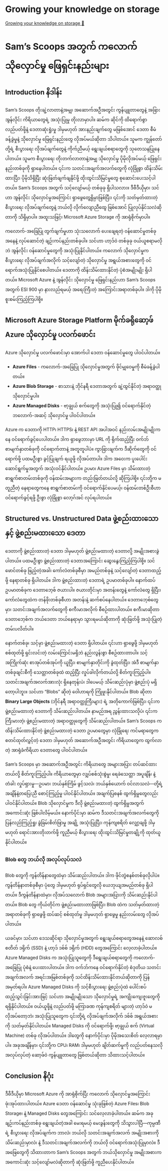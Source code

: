 # Growing your knowledge on storage

[Growing your knowledge on storage 🔗](https://www.coursera.org/learn/introduction-to-computers-and-operating-systems-and-security/lecture/2KGbg/growing-your-knowledge-on-storage)

# Sam’s Scoops အတွက် ကလောက် သိုလှောင်မှု ဖြေရှင်းနည်းများ

## Introduction နိဒါန်း

Sam’s Scoops တိုးချဲ့လာတာနဲ့အမျှ၊ အဆောက်အဦအတွင်း ကွန်ပျူတာတွေနဲ့ အခြားအွန်လိုင်း ကိရိယာတွေရဲ့ အသုံးပြုမှု တိုးလာမှာပါ။ ဆမ်က ဆိုင်ကို ထိရောက်စွာ လည်ပတ်ဖို့နဲ့ ဒေတာဆုံးရှုံးမှု ဒါမှမဟုတ် အားနည်းချက်တွေ မဖြစ်အောင် ဒေတာ စီမံခန့်ခွဲမှုနဲ့ သိုလှောင်မှု ဖြေရှင်းနည်းတွေ လိုအပ်မယ်ဆိုတာ သိပါတယ်။ သူမက ကျွန်တော်တို့ရဲ့ စီးပွားရေး လိုအပ်ချက်တွေနဲ့ ကိုက်ညီမယ့် ရွေးချယ်စရာတွေကို သုတေသနပြုနေပါတယ်။ သူမက စီးပွားရေး တိုးတက်လာတာနဲ့အမျှ သိုလှောင်မှု ပိုမိုလိုအပ်မယ့် ဖြေရှင်းနည်းတစ်ခုကို ရှာနေပါတယ်။ ၎င်းက သတင်းအချက်အလက်တွေကို လုံခြုံစွာ ထိန်းသိမ်းထားပြီး၊ ပိုမိုသိရှိပြီး ဆုံးဖြတ်ချက်ချနိုင်ဖို့ ထိုးထွင်းသိမြင်မှုတွေ စုဆောင်းပေးသင့်ပါတယ်။ Sam’s Scoops အတွက် သင့်လျော်မယ့် တစ်ခုခု ရှိပါသလား။ ဒီဗီဒီယိုမှာ၊ သင်ဟာ အွန်လိုင်း သိုလှောင်မှုအကြောင်း ရှာဖွေတွေ့ရှိမှာဖြစ်ပြီး၊ ၎င်းကို သတ်မှတ်ထားတဲ့ စီးပွားရေး လိုအပ်ချက်တွေနဲ့ ဘယ်လို လိုက်လျောညီထွေ ဖြစ်အောင် ပြုလုပ်နိုင်သလဲဆိုတာကို သိရှိမှာပါ။ အထူးသဖြင့်၊ Microsoft Azure Storage ကို အာရုံစိုက်မှာပါ။

ကလောက်-အခြေပြု တွက်ချက်မှုဟာ သုံးသလောက် ပေးချေရတဲ့ ဝန်ဆောင်မှုတစ်ခုအနေနဲ့ လုပ်ဆောင်တဲ့ ချဉ်းကပ်နည်းတစ်ခုပါ။ သင်ဟာ ဟာ့ဒ်ဝဲ တစ်ခုခု ဝယ်ယူစရာမလိုဘဲ အွန်လိုင်း ဝန်ဆောင်မှုတွေကို အသုံးပြုနိုင်ပါတယ်။ ကလောက် သိုလှောင်မှုက စီးပွားရေး လိုအပ်ချက်အလိုက် သင့်လျော်တဲ့ သိုလှောင်မှု အရွယ်အစားတွေကို ဝင်ရောက်အသုံးပြုနိုင်စေပါတယ်။ ဒေတာကို ထိန်းသိမ်းထားနိုင်တဲ့ ပုံစံအမျိုးမျိုး ရှိပါတယ်။ Microsoft Azure နဲ့ အွန်လိုင်း သိုလှောင်မှု ဖြေရှင်းနည်းဟာ Sam’s Scoops အတွက် ESI 900 မှာ နားလည်ရမယ့် အရေးကြီးတဲ့ အကြောင်းအရာတစ်ခုပါ။ ဒါကို ပိုမိုစူးစမ်းကြည့်ကြပါစို့။

## Microsoft Azure Storage Platform မိုက်ခရိုဆော့ဖ် Azure သိုလှောင်မှု ပလက်ဖောင်း

Azure သိုလှောင်မှု ပလက်ဖောင်းမှာ အောက်ပါ ဒေတာ ဝန်ဆောင်မှုတွေ ပါဝင်ပါတယ်။

- **Azure Files** - ကလောက်-အခြေပြု သိုလှောင်မှုအတွက် ဖိုင်မျှဝေမှုကို စီမံခန့်ခွဲပါတယ်။
- **Azure Blob Storage** - စာသားနဲ့ ဘိုင်နရီ ဒေတာအတွက် ချဲ့ထွင်နိုင်တဲ့ အရာဝတ္ထု သိုလှောင်မှုပါ။
- **Azure Managed Disks** - ဗာ့ချွယ် စက်တွေကို အသုံးပြု၍ ဝင်ရောက်နိုင်တဲ့ ဘလောက်-အဆင့် သိုလှောင်မှု ပါဝင်ပါတယ်။

Azure က ဒေတာကို HTTP၊ HTTPS၊ နဲ့ REST API အပါအဝင် နည်းလမ်းအမျိုးမျိုးကနေ ဝင်ရောက်ခွင့်ပေးပါတယ်။ ဒါက ရှာဖွေဘားမှာ URL ကို ရိုက်ထည့်ပြီး ဝက်ဘ်စာမျက်နှာတစ်ခုကို ဝင်ရောက်တာနဲ့ အတူတူပါပဲ။ ကွာခြားချက်က ဒီဆိုက်တွေကို ဝင်ရောက်ဖို့ ပထမဦးစွာ ခွင့်ပြုချက် ရယူဖို့ လိုအပ်တာပါ။ ဒါက အဝေးက ပူးပေါင်းဆောင်ရွက်မှုအတွက် အသုံးဝင်နိုင်ပါတယ်။ ဥပမာ၊ Azure Files မှာ သိမ်းထားတဲ့ စာရွက်စာတမ်းတစ်ခုကို ဝန်ထမ်းအများက တည်းဖြတ်တယ်လို့ ဆိုကြပါစို့။ ၎င်းတို့က မတူညီတဲ့ နေရာတွေကနေ စာရွက်စာတမ်းကို ဝင်ရောက်နိုင်ပေမယ့်၊ ဝန်ထမ်းတစ်ဦးစီဟာ ဝင်ရောက်ခွင့်ရဖို့ ဦးစွာ လုံခြုံစွာ လော့ဂ်အင် လုပ်ရပါတယ်။

## Structured vs. Unstructured Data ဖွဲ့စည်းထားသော နှင့် ဖွဲ့စည်းမထားသော ဒေတာ

ဒေတာကို ဖွဲ့စည်းထားတဲ့ ဒေတာ ဒါမှမဟုတ် ဖွဲ့စည်းမထားတဲ့ ဒေတာလို့ အမျိုးအစားခွဲပါတယ်။ ပထမဦးစွာ ဖွဲ့စည်းထားတဲ့ ဒေတာအကြောင်း ဆွေးနွေးကြည့်ကြပါစို့။ သင်ဖောင်တစ်ခု ဖြည့်တဲ့အခါ၊ ကော်လံတစ်ခုစီမှာ အမည်တစ်ခုနဲ့ သင့်လျော်တဲ့ ဒေတာထည့်ဖို့ နေရာတစ်ခု ရှိပါတယ်။ ဒါက ဖွဲ့စည်းထားတဲ့ ဒေတာရဲ့ ဥပမာတစ်ခုပါ။ နောက်ထပ် ဥပမာတစ်ခုက ဒေတာဘေ့စ် ဇယားပါ။ ဇယားတိုင်းမှာ အတန်းတွေနဲ့ ကော်လံတွေ ရှိပြီး၊ ကော်လံတွေထဲက တန်ဖိုးတစ်ခုစီဟာ အတန်းနဲ့ ဆက်စပ်နေပါတယ်။ ဒေတာဘေ့စ်တွေမှာ၊ သတင်းအချက်အလက်တွေကို စကီးမာအလိုက် စီစဉ်ထားပါတယ်။ စကီးမာဆိုတာ ဒေတာဘေ့စ်က ဘယ်ဒေတာ ဘယ်နေရာမှာ သွားရမယ်ဆိုတာကို ဆုံးဖြတ်ဖို့ အသုံးပြုတဲ့ တမ်းပလိတ်ပါ။

နောက်တစ်ခု၊ သင့်မှာ ဖွဲ့စည်းမထားတဲ့ ဒေတာ ရှိပါတယ်။ ၎င်းဟာ ရှာဖွေဖို့ ဒါမှမဟုတ် စစ်ထုတ်ဖို့ ရှင်းလင်းတဲ့ လမ်းကြောင်းမရှိဘဲ နည်းလွန်းစွာ စီစဉ်ထားတာပါ။ သင့်အကြိုက်ဆုံး စာအုပ်တစ်အုပ်ကို ယူပြီး၊ စာမျက်နှာတိုင်းကို ခွဲထုတ်ပြီး၊ အဲဒီ စာမျက်နှာတစ်ခုချင်းစီကို သေတ္တာတစ်ခုထဲ ထည့်ပြီး လှုပ်ခါလိုက်တယ်လို့ စိတ်ကူးကြည့်ပါ။ သတင်းအချက်အလက်အားလုံး ရှိနေတုန်းပဲ၊ ဒါပေမယ့် သိမ်းဆည်းပုံမှာ ဖွဲ့စည်းပုံ မရှိတော့ပါဘူး။ သင်ဟာ “Blobs” ဆိုတဲ့ ဝေါဟာရကို ကြုံဖူးနိုင်ပါတယ်။ Blob ဆိုတာ **Binary Large Objects** (ဘိုင်နရီ အရာဝတ္ထုကြီးများ) ရဲ့ အတိုကောက်ဖြစ်ပြီး၊ ၎င်းက ဖွဲ့စည်းမထားတဲ့ ဒေတာကို သိမ်းဆည်းပါတယ်။ နာမည်အရ ညွှန်းထားသလိုပဲ၊ ၎င်းက ကြီးမားတဲ့၊ ဖွဲ့စည်းမထားတဲ့ အရာဝတ္ထုတွေကို သိမ်းဆည်းပါတယ်။ Sam’s Scoops က ထိန်းသိမ်းထားနိုင်တဲ့ ဖွဲ့စည်းမထားတဲ့ ဒေတာ ဥပမာတွေမှာ လုံခြုံရေး ကင်မရာတွေက စတင်ထုတ်လွှင့်တဲ့ ဒေတာ ဒါမှမဟုတ် အဆောက်အဦအတွင်း ကိရိယာတွေက ထွက်လာတဲ့ အာရုံခံကိရိယာ ဒေတာတွေ ပါဝင်ပါတယ်။

Sam’s Scoops မှာ အဆောက်အဦအတွင်း ကိရိယာတွေ အများအပြား တပ်ဆင်ထားတယ်လို့ စိတ်ကူးကြည့်ပါ။ ကိရိယာတွေမှာ လျှပ်စစ်သုံးစွဲမှု၊ ရေခဲသေတ္တာ အပူချိန်၊ နဲ့ တံခါး လှုပ်ရှားမှု—ဥပမာ၊ ဘယ်နှစ်ကြိမ် ဖွင့်သလဲ၊ ဘယ်နှစ်ယောက် ဝင်လာသလဲ—တို့ရဲ့ အချိန်နဲ့တပြေးညီ စောင့်ကြည့်မှု ပါဝင်နိုင်ပါတယ်။ အချက်ပြစနစ် ထွက်ရှိမှုတွေလည်း ပါဝင်နိုင်ပါတယ်။ Blob သိုလှောင်မှုက ဒီလို ဖွဲ့စည်းမထားတဲ့ ထွက်ရှိမှုအတွက် အကောင်းဆုံး ဖြစ်ပါလိမ့်မယ်။ နောက်ပိုင်းမှာ ဆမ်က ဒီသတင်းအချက်အလက်တွေကို ပြန်လည်ကြည့်ရှု၊ ခွဲခြမ်းစိတ်ဖြာမှု အချို့ အသုံးပြုပြီး၊ ကုန်ကျစရိတ် လျှော့ချဖို့ ဒါမှမဟုတ် ရောင်းအားတိုးတက်ဖို့ ကူညီမယ့် စီးပွားရေး ထိုးထွင်းသိမြင်မှုတချို့ကို ထုတ်ယူနိုင်ပါတယ်။

### Blob တွေ ဘယ်လို အလုပ်လုပ်သလဲ

Blob တွေကို ကွန်တိန်နာတွေထဲမှာ သိမ်းဆည်းပါတယ်။ ဒါက ဖိုင်တွဲစနစ်တစ်ခုလိုပါပဲ။ ကွန်တိန်နာတစ်ခုစီမှာ ပုံတွေ ဒါမှမဟုတ် ရုပ်ရှင်တွေလို ယေဘုယျအမည်တစ်ခု ရှိပါတယ်။ ဒီကွန်တိန်နာထဲမှာ၊ လိုအပ်သလောက် Blob အများအပြားကို သိမ်းဆည်းနိုင်ပါတယ်။ Blob တွေ ကိုယ်တိုင်က ဖွဲ့စည်းမထားတာဖြစ်ပြီး၊ Blob ထဲက သတ်မှတ်ထားတဲ့ အရာတစ်ခုကို ရှာဖွေဖို့ ထပ်ဆင့် စစ်ထုတ်မှု ဒါမှမဟုတ် ရှာဖွေမှု နည်းလမ်းတွေ လိုအပ်ပါတယ်။

ယခင်မှာ၊ သင်ဟာ ဒေသဆိုင်ရာ သိုလှောင်မှုအတွက် ရွေးချယ်စရာတွေအနေနဲ့ ဆောလစ် စတိတ် ဒရိုက် (SSD) နဲ့ ဟာ့ဒ် ဒစ်စ် ဒရိုက် (HDD) တွေအကြောင်း လေ့လာခဲ့ပါတယ်။ Azure Managed Disks က အသုံးပြုသူတွေကို ဒီရွေးချယ်စရာတွေကို ကလောက်-အခြေပြု ပုံစံနဲ့ ပေးထားပါတယ်။ ဒါက ဝက်ဘ်ကနေ ဝင်ရောက်နိုင်တဲ့ စံဒုတိယ သတင်းအချက်အလက် အရင်းအမြစ်တစ်ခုကို သင်ထိန်းသိမ်းထားနိုင်တယ်ဆိုတာကို ပြန်အမှတ်ရပါ။ Azure Managed Disks ကို သင့်စီးပွားရေး ဖွဲ့စည်းပုံထဲ ပေါင်းစပ်ထည့်သွင်းခြင်းအားဖြင့် သင်ဟာ အမျိုးမျိုးသော သိုလှောင်မှုရဲ့ အကျိုးကျေးဇူးတွေကို ရရှိနိုင်ပါတယ်။ ဝယ်ယူဖို့နဲ့ လည်ပတ်ဖို့ မကြာခဏ ကုန်ကျစရိတ် များတဲ့ ဟာ့ဒ်ဝဲ မလိုအပ်တော့ဘဲ၊ အသုံးပြုသူတွေက ၎င်းတို့ရဲ့ လိုအပ်ချက်အလိုက် ဒစ်စ် အရွယ်အစားကို သတ်မှတ်နိုင်ပါတယ်။ Managed Disks ကို ဝင်ရောက်ဖို့၊ ဗာ့ချွယ် စက် (Virtual Machine) တစ်ခု လိုအပ်ပါတယ်။ ဒါတွေကို နောက်ပိုင်းမှာ ပိုမိုအသေးစိတ် လေ့လာရမှာပါ။ အခုအချိန်မှာ၊ ၎င်းတို့က CPU၊ RAM၊ ဒါမှမဟုတ် ချိတ်ဆက်မှုကို လည်ပတ်နေသလို အလုပ်လုပ်တဲ့ ဆော့ဖ်ဝဲ ကွန်ပျူတာတွေ ဖြစ်တယ်ဆိုတာ သိထားသင့်ပါတယ်။

## Conclusion နိဂုံး

ဒီဗီဒီယိုမှာ Microsoft Azure ကို အာရုံစိုက်ပြီး ကလောက် သိုလှောင်မှုအကြောင်း ဖုံးအုပ်ထားပါတယ်။ Azure ဒေတာ ဝန်ဆောင်မှု သုံးခုဖြစ်တဲ့ Azure Files၊ Blob Storage၊ နဲ့ Managed Disks တွေအကြောင်း သင်လေ့လာခဲ့ပါတယ်။ ဆမ်က အခု ချဉ်းကပ်နည်းတစ်ခု ရွေးချယ်တဲ့အခါ မေးရမယ့် မေးခွန်းတွေကို သိသွားပါပြီ—ကုမ္ပဏီရဲ့ စီးပွားရေး လိုအပ်ချက်က ဘာလဲ၊ ဘယ်လို သတင်းအချက်အလက် အမျိုးအစားကို သိမ်းဆည်းမှာလဲ၊ နဲ့ ဒီသတင်းအချက်အလက်ကို ဘယ်လို ဝင်ရောက်အသုံးပြုမှာလဲ။ ဒီအဖြေတွေကို သိထားတာက Sam’s Scoops အတွက် ဘယ်သိုလှောင်မှု အမျိုးအစားက အကောင်းဆုံး သင့်လျော်မလဲဆိုတာကို ဆုံးဖြတ်ဖို့ ကူညီပေးနိုင်ပါတယ်။
